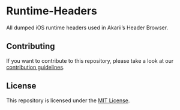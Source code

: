 # Runtime-Headers
All dumped iOS runtime headers used in Akarii’s Header Browser.

## Contributing
If you want to contribute to this repository, please take a look at our [contribution guidelines](https://github.com/akariicafe/Runtime-Headers/blob/main/CONTRIBUTING.md).

## License
This repository is licensed under the [MIT License](https://github.com/akariicafe/Runtime-Headers/blob/main/LICENSE).
